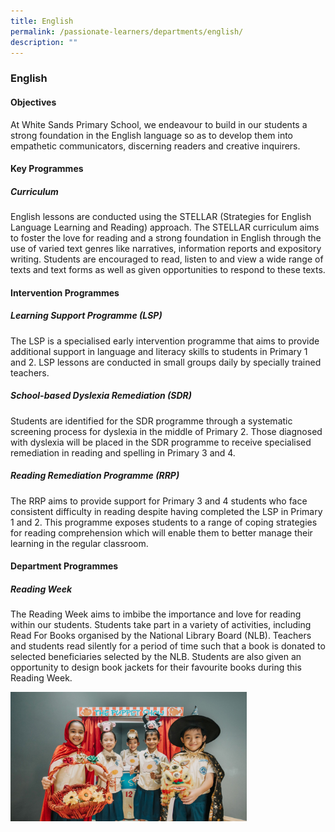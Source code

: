 ```yaml
---
title: English
permalink: /passionate-learners/departments/english/
description: ""
---
```

### **English**
#### **Objectives**
At White Sands Primary School, we endeavour to build in our students a strong foundation in the English language so as to develop them into empathetic communicators, discerning readers and creative inquirers.

#### **Key Programmes**
##### **Curriculum**
English lessons are conducted using the STELLAR (Strategies for English Language Learning and Reading) approach. The STELLAR curriculum aims to foster the love for reading and a strong foundation in English through the use of varied text genres like narratives, information reports and expository writing. Students are encouraged to read, listen to and view a wide range of texts and text forms as well as given opportunities to respond to these texts.

#### **Intervention Programmes**
##### **Learning Support Programme (LSP)**
The LSP is a specialised early intervention programme that aims to provide additional support in language and literacy skills to students in Primary 1 and 2. LSP lessons are conducted in small groups daily by specially trained teachers.

##### **School-based Dyslexia Remediation (SDR)**
Students are identified for the SDR programme through a systematic screening process for dyslexia in the middle of Primary 2. Those diagnosed with dyslexia will be placed in the SDR programme to receive specialised remediation in reading and spelling in Primary 3 and 4.

##### **Reading Remediation Programme (RRP)**
The RRP aims to provide support for Primary 3 and 4 students who face consistent difficulty in reading despite having completed the LSP in Primary 1 and 2. This programme exposes students to a range of coping strategies for reading comprehension which will enable them to better manage their learning in the regular classroom.

#### **Department Programmes**
##### **Reading Week**
The Reading Week aims to imbibe the importance and love for reading within our students. Students take part in a variety of activities, including Read For Books organised by the National Library Board (NLB). Teachers and students read silently for a period of time such that a book is donated to selected beneficiaries selected by the NLB. Students are also given an opportunity to design book jackets for their favourite books during this Reading Week.

<img src="/images/eng.jpeg" style="width:75%">